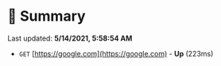 # 📖 Summary
Last updated: **5/14/2021, 5:58:54 AM**

- `GET` [https://google.com](https://google.com) - **Up** (223ms)

